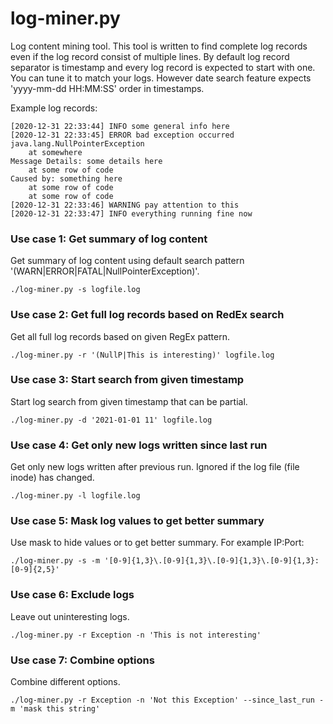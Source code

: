 # log-miner.py

Log content mining tool. This tool is written to find complete log records even if the log record consist of multiple lines. By default log record separator is timestamp and every log record is expected to start with one. You can tune it to match your logs. However date search feature expects 'yyyy-mm-dd HH:MM:SS' order in timestamps.

Example log records:

    [2020-12-31 22:33:44] INFO some general info here
    [2020-12-31 22:33:45] ERROR bad exception occurred
    java.lang.NullPointerException
        at somewhere
    Message Details: some details here
        at some row of code
    Caused by: something here
        at some row of code
        at some row of code
    [2020-12-31 22:33:46] WARNING pay attention to this
    [2020-12-31 22:33:47] INFO everything running fine now

### Use case 1: Get summary of log content

Get summary of log content using default search pattern '(WARN|ERROR|FATAL|NullPointerException)'.

    ./log-miner.py -s logfile.log

### Use case 2: Get full log records based on RedEx search

Get all full log records based on given RegEx pattern.

    ./log-miner.py -r '(NullP|This is interesting)' logfile.log

### Use case 3: Start search from given timestamp

Start log search from given timestamp that can be partial.

    ./log-miner.py -d '2021-01-01 11' logfile.log

### Use case 4: Get only new logs written since last run

Get only new logs written after previous run. Ignored if the log file (file inode) has changed.

    ./log-miner.py -l logfile.log

### Use case 5: Mask log values to get better summary

Use mask to hide values or to get better summary. For example IP:Port:

    ./log-miner.py -s -m '[0-9]{1,3}\.[0-9]{1,3}\.[0-9]{1,3}\.[0-9]{1,3}:[0-9]{2,5}'

### Use case 6: Exclude logs

Leave out uninteresting logs.

    ./log-miner.py -r Exception -n 'This is not interesting'

### Use case 7: Combine options

Combine different options.

    ./log-miner.py -r Exception -n 'Not this Exception' --since_last_run -m 'mask this string'


